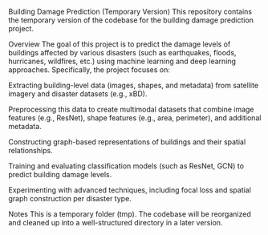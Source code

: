 Building Damage Prediction (Temporary Version)
This repository contains the temporary version of the codebase for the building damage prediction project.

Overview
The goal of this project is to predict the damage levels of buildings affected by various disasters (such as earthquakes, floods, hurricanes, wildfires, etc.) using machine learning and deep learning approaches.
Specifically, the project focuses on:

Extracting building-level data (images, shapes, and metadata) from satellite imagery and disaster datasets (e.g., xBD).

Preprocessing this data to create multimodal datasets that combine image features (e.g., ResNet), shape features (e.g., area, perimeter), and additional metadata.

Constructing graph-based representations of buildings and their spatial relationships.

Training and evaluating classification models (such as ResNet, GCN) to predict building damage levels.

Experimenting with advanced techniques, including focal loss and spatial graph construction per disaster type.

Notes
This is a temporary folder (tmp). The codebase will be reorganized and cleaned up into a well-structured directory in a later version.
